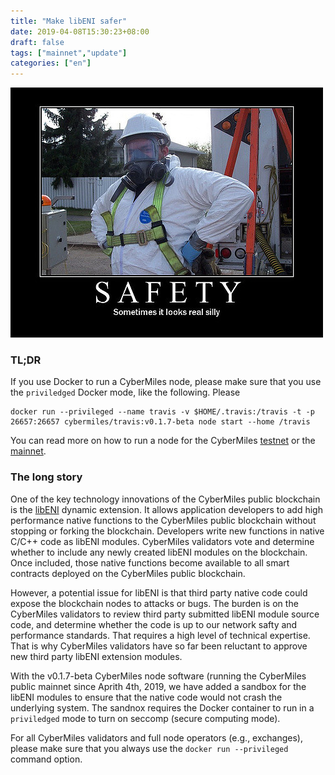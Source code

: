 ```yaml
---
title: "Make libENI safer"
date: 2019-04-08T15:30:23+08:00
draft: false
tags: ["mainnet","update"] 
categories: ["en"] 
---
```


![](/images/20190408-docker-01.jpg)

### TL;DR 

If you use Docker to run a CyberMiles node, please make sure that you use the `priviledged` Docker mode, like the following. 
Please 

```
docker run --privileged --name travis -v $HOME/.travis:/travis -t -p 26657:26657 cybermiles/travis:v0.1.7-beta node start --home /travis
```

You can read more on how to run a node for the CyberMiles [testnet](https://travis.readthedocs.io/en/latest/connect-testnet.html#option-1-docker-from-a-snapshot) or the [mainnet](https://travis.readthedocs.io/en/latest/connect-mainnet.html#option-1-docker-from-snapshot).

### The long story

One of the key technology innovations of the CyberMiles public blockchain is 
the [libENI](https://www.litylang.org/performance/) dynamic extension. It allows application developers 
to add high performance native functions to the CyberMiles public blockchain without stopping or forking the blockchain. 
Developers write new functions in native C/C++ code as libENI modules. CyberMiles validators vote and determine whether to
include any newly created libENI modules on the blockchain. Once included, those native functions become available to 
all smart contracts deployed on the CyberMiles public blockchain. 

However, a potential issue for libENI is that third party native code could expose the blockchain nodes to attacks or bugs.
The burden is on the CyberMiles validators to review third party submitted libENI module source code, and determine whether 
the code is up to our network safty and performance standards. That requires a high level of technical expertise. That is
why CyberMiles validators have so far been reluctant to approve new third party libENI extension modules.

With the v0.1.7-beta CyberMiles node software (running the CyberMiles public mainnet since Aprith 4th, 2019, we have added a
sandbox for the libENI modules to ensure that the native code would not crash the underlying system. The sandnox requires 
the Docker container to run in a `priviledged` mode to turn on seccomp (secure computing mode).

For all CyberMiles validators and full node operators (e.g., exchanges), please make sure that you always use the 
`docker run --privileged` command option.



